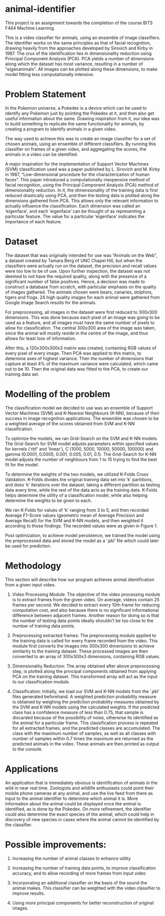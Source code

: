 # animal-identifier

This project is an assignment towards the completion of the course BITS F464 Machine Learning. 

This is a video classifier for animals, using an ensemble of image classifiers. The identifier works on the same principles as that of facial recognition, drawing heavily from the approaches developed by Sirovich and Kirby in 1987. The crux of the identification lies in dimensionality reduction using Principal Component Analysis (PCA). PCA yields a number of dimensions along which the dataset has most variance, resulting in a number of "eigenanimals". All images can be plotted along these dimensions, to make model fitting less computationally intensive.  


# Problem Statement

In the Pokemon universe, a Pokedex is a device which can be used to identify any Pokemon just by pointing the Pokedex at it, and then also get useful information about the same. Drawing inspiration from it, our idea was to build something to replicate the same functionality for animals, by creating a program to identify animals in a given video.

The way used to achieve this was to create an image classifier for a set of chosen animals, using an ensemble of different classifiers. By running this classifier on frames of a given video, and aggregating the scores, the animals in a video can be identified. 

A major inspiration for the implementation of Support Vector Machines (SVM) classification used was a paper published by L. Sirovich and M. Kirby in 1987, “Low-dimensional procedure for the characterization of human faces”. This paper introduced a computationally inexpensive method of facial recognition, using the Principal Component Analysis (PCA) method of dimensionality reduction. In it, the dimensionality of the training data is first reduced drastically using PCA, and then the testing data is plotted along the dimensions gathered from PCA. This allows only the relevant information to actually influence the classification. Each dimension was called an ‘eigenface’, and each ‘eigenface’ can be thought of as representing a particular feature. The value for a particular ‘eigenface’ indicates the importance of each feature. 


# Dataset
    
The dataset that was originally intended for use was “Animals on the Web”, a dataset created by Tamara Berg of UNC Chapel Hill, but when the classifiers were actually run on the dataset, the precision and recall values were too low to be of use. Upon further inspection, the dataset was not deemed to not have the required quality, along with the presence of a significant number of false positives. Hence, a decision was made to construct a database from scratch, with particular emphasis on the quality of images gathered. The animals chosen were bears, canaries, dolphins, tigers and frogs. 24 high quality images for each animal were gathered from Google Image Search results for the animals.

For preprocessing, all images in the dataset were first reduced to 300x300 dimensions. This was done because each pixel of an image was going to be used as a feature, and all images must have the same number of pixels to allow for classification. The central 300x300 area of the image was taken, since the animal will mostly reside in the centre of the image, and thus allows for least loss of information. 

After this, a 120x300x300x3 matrix was created, containing RGB values of every pixel of every image. Then PCA was applied to this matrix, to determine axes of highest variance. Then the number of dimensions that capture at least 4% of the maximum variance were calculated, which came out to be 10.  Then the original data was fitted to the PCA, to create our training data set. 


# Modelling of the problem

The classification model we decided to use was an ensemble of Support Vector Machines (SVM) and K-Nearest Neighbours (K-NN), because of their success in image recognition applications. The ensemble was chosen to be a weighted average of the scores obtained from SVM and K-NN classification. 

To optimize the models, we ran Grid-Search on the SVM and K-NN models. The Grid-Search for SVM model adjusts parameters within specified values for kernels (‘rbf’ and ‘linear’), C (1000, 5000, 10000, 50000, 100000) and gamma (0.0001, 0.0005, 0.001, 0.005, 0.01, 0.1). The Grid-Search for K-NN model adjusts the number of neighbours from 1 to 15 trying to find the best fit for the model.

To determine the weights of the two models, we utilized K-Folds Cross Validation. K-Folds divides the original training data set into ‘k’ partitions, and does ‘k’ iterations over the dataset, taking a different partition as testing data every time, while the rest of the data acts as the training data. K-Folds helps determine the utility of a classification model, while also helping determine the weights to be given to each. 

We ran K-Folds for values of ‘k’ ranging from 3 to 5, and then recorded Average F1-Score values (geometric mean of Average Precision and Average Recall) for the SVM and K-NN models, and then weighted it according to those findings. The recorded values were as given in Figure 1.

Post optimization, to achieve model persistence, we trained the model using the preprocessed data and stored the model as a ‘.pkl’ file which could later be used for prediction. 


# Methodology

This section will describe how our program achieves animal identification from a given input video.

1)  Video Processing Module: The objective of the video processing module is to extract frames from the given video. On average, videos contain 25 frames per second. We decided to extract every 10th frame for reducing computation cost, and also because there is no significant informational difference between adjacent frames. Another reason for doing so is that the number of testing data points ideally shouldn’t be too close to the number of training data points.

2)  Preprocessing extracted frames: The preprocessing module applied to the training data is called for every frame recorded from the video. This module first converts the images into 300x300 dimensions to achieve similarity to the training dataset. These processed images are then converted to an array of 300x300x3 dimensions, containing RGB values. 

3)  Dimensionality Reduction: The array obtained after above preprocessing step, is plotted along the principal components obtained from applying PCA on the training dataset. This transformed array will act as the input to our classification module.

4)  Classification: Initially, we load our SVM and K-NN models from the ‘.pkl’ files generated beforehand. A weighted prediction probability measure is obtained by weighing the prediction probability measures obtained by the SVM and K-NN models using the calculated weights. If the predicted class has a confidence measure of less than 0.75, that sample is discarded because of the possibility of noise, otherwise its identified as the animal for a particular frame. This classification process is repeated for all extracted frames, and the predicted classes are accumulated. The class with the maximum number of samples, as well as all classes with number of samples within 0.7 times the maximum are returned as the predicted animals in the video. These animals are then printed as output to the console.


# Applications

An application that is immediately obvious is identification of animals in the wild in near real time. Zoologists and wildlife enthusiasts could point their mobile phone cameras at any animal, and use the live feed from there as input to the animal identifier to determine which animal it is. More information about the animal could be displayed once the animal is identified, as is done by the Pokedex. On more refinement, the identifier could also determine the exact species of the animal, which could help in discovery of new species in cases where the animal cannot be identified by the classifier.


# Possible improvements:

1) Increasing the number of animal classes to enhance utility

2) Increasing the number of training data points, to improve classification accuracy, and to allow recording of more frames from input video

3) Incorporating an additional classifier on the basis of the sound the animal makes. This classifier can be weighted with the video classifier to improve results.

4) Using more principal components for better reconstruction of original images.


